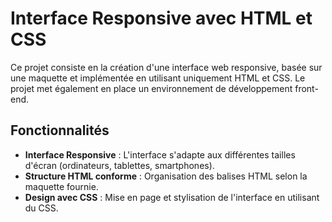 # Interface Responsive avec HTML et CSS

Ce projet consiste en la création d'une interface web responsive, basée sur une maquette et implémentée en utilisant uniquement HTML et CSS. Le projet met également en place un environnement de développement front-end.

## Fonctionnalités

- **Interface Responsive** : L'interface s'adapte aux différentes tailles d'écran (ordinateurs, tablettes, smartphones).
- **Structure HTML conforme** : Organisation des balises HTML selon la maquette fournie.
- **Design avec CSS** : Mise en page et stylisation de l'interface en utilisant du CSS.
